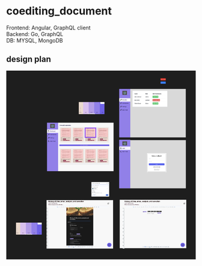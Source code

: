 # coediting_document

Frontend: Angular, GraphQL client  
Backend: Go, GraphQL  
DB: MYSQL, MongoDB  



## design plan
![design plan](./design_plan.png)

